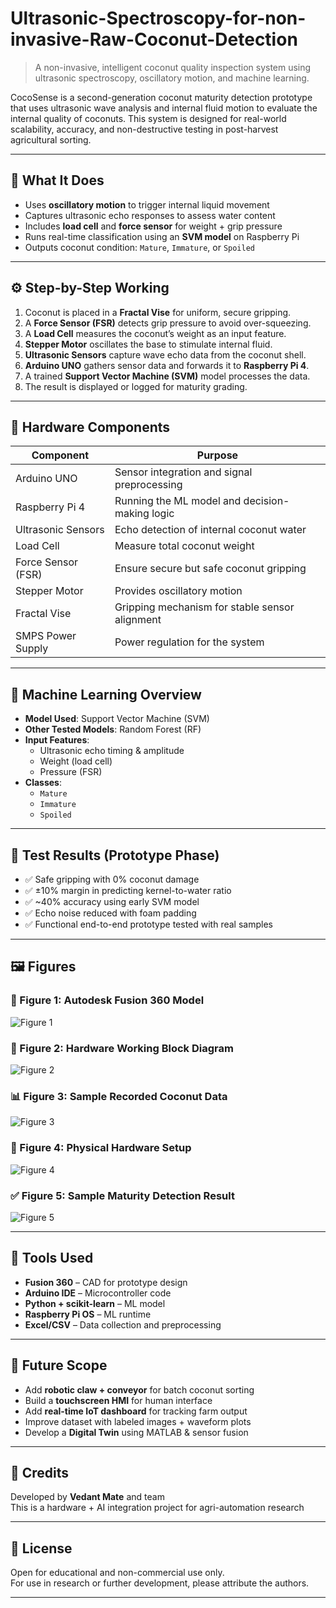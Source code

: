 # Ultrasonic-Spectroscopy-for-non-invasive-Raw-Coconut-Detection

> A non-invasive, intelligent coconut quality inspection system using ultrasonic spectroscopy, oscillatory motion, and machine learning.

CocoSense is a second-generation coconut maturity detection prototype that uses ultrasonic wave analysis and internal fluid motion to evaluate the internal quality of coconuts. This system is designed for real-world scalability, accuracy, and non-destructive testing in post-harvest agricultural sorting.

---

## 📌 What It Does

- Uses **oscillatory motion** to trigger internal liquid movement
- Captures ultrasonic echo responses to assess water content
- Includes **load cell** and **force sensor** for weight + grip pressure
- Runs real-time classification using an **SVM model** on Raspberry Pi
- Outputs coconut condition: `Mature`, `Immature`, or `Spoiled`

---

## ⚙️ Step-by-Step Working

1. Coconut is placed in a **Fractal Vise** for uniform, secure gripping.
2. A **Force Sensor (FSR)** detects grip pressure to avoid over-squeezing.
3. A **Load Cell** measures the coconut’s weight as an input feature.
4. **Stepper Motor** oscillates the base to stimulate internal fluid.
5. **Ultrasonic Sensors** capture wave echo data from the coconut shell.
6. **Arduino UNO** gathers sensor data and forwards it to **Raspberry Pi 4**.
7. A trained **Support Vector Machine (SVM)** model processes the data.
8. The result is displayed or logged for maturity grading.

---

## 🔧 Hardware Components

| Component            | Purpose                                           |
|----------------------|---------------------------------------------------|
| Arduino UNO          | Sensor integration and signal preprocessing       |
| Raspberry Pi 4       | Running the ML model and decision-making logic    |
| Ultrasonic Sensors   | Echo detection of internal coconut water          |
| Load Cell            | Measure total coconut weight                      |
| Force Sensor (FSR)   | Ensure secure but safe coconut gripping           |
| Stepper Motor        | Provides oscillatory motion                       |
| Fractal Vise         | Gripping mechanism for stable sensor alignment    |
| SMPS Power Supply    | Power regulation for the system                   |

---

## 🧠 Machine Learning Overview

- **Model Used**: Support Vector Machine (SVM)
- **Other Tested Models**: Random Forest (RF)
- **Input Features**:
  - Ultrasonic echo timing & amplitude
  - Weight (load cell)
  - Pressure (FSR)
- **Classes**:
  - `Mature`
  - `Immature`
  - `Spoiled`

---

## 🧪 Test Results (Prototype Phase)

- ✅ Safe gripping with 0% coconut damage
- ✅ ±10% margin in predicting kernel-to-water ratio
- ✅ ~40% accuracy using early SVM model
- ✅ Echo noise reduced with foam padding
- ✅ Functional end-to-end prototype tested with real samples

---

## 🖼️ Figures

### 📐 Figure 1: Autodesk Fusion 360 Model  
![Figure 1](images/Figure-1.png)

### 🔁 Figure 2: Hardware Working Block Diagram  
![Figure 2](images/Figure-2.png)

### 📊 Figure 3: Sample Recorded Coconut Data  
![Figure 3](images/Figure-3.png)

### 🧪 Figure 4: Physical Hardware Setup  
![Figure 4](images/Figure-4.png)

### ✅ Figure 5: Sample Maturity Detection Result  
![Figure 5](images/Figure-5.png)

---

## 🧰 Tools Used

- **Fusion 360** – CAD for prototype design
- **Arduino IDE** – Microcontroller code
- **Python + scikit-learn** – ML model
- **Raspberry Pi OS** – ML runtime
- **Excel/CSV** – Data collection and preprocessing

---

## 🚀 Future Scope

- Add **robotic claw + conveyor** for batch coconut sorting
- Build a **touchscreen HMI** for human interface
- Add **real-time IoT dashboard** for tracking farm output
- Improve dataset with labeled images + waveform plots
- Develop a **Digital Twin** using MATLAB & sensor fusion

---

## 🙌 Credits

Developed by **Vedant Mate** and team  
This is a hardware + AI integration project for agri-automation research

---

## 📄 License

Open for educational and non-commercial use only.  
For use in research or further development, please attribute the authors.

---
